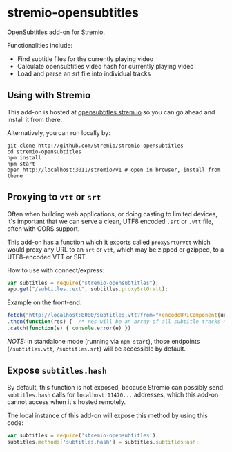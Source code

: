 # stremio-opensubtitles

OpenSubtitles add-on for Stremio.

Functionalities include:

* Find subtitle files for the currently playing video
* Calculate opensubtitles video hash for currently playing video
* Load and parse an srt file into individual tracks

## Using with Stremio

This add-on is hosted at [opensubtitles.strem.io](http://opensubtitles.strem.io/stremio/v1) so you can go ahead and install it from there. 

Alternatively, you can run locally by:

```
git clone http://github.com/Stremio/stremio-opensubtitles
cd stremio-opensubtitles
npm install
npm start
open http://localhost:3011/stremio/v1 # open in browser, install from there
```

## Proxying to `vtt` or `srt`

Often when building web applications, or doing casting to limited devices, it's important that we can serve a clean, UTF8 encoded `.srt` or `.vtt` file, often with CORS support.

This add-on has a function which it exports called `proxySrtOrVtt` which would proxy any URL to an `srt` or `vtt`, which may be zipped or gzipped, to a UTF8-encoded VTT or SRT.

How to use with connect/express:

```javascript
var subtitles = require("stremio-opensubtitles");
app.get("/subtitles.:ext", subtitles.proxySrtOrVtt);
```

Example on the front-end:

```javascript
fetch("http://localhost:8080/subtitles.vtt?from="+encodeURIComponent(urlToOpenSubtitlesGz))
.then(function(res) {  /* res will be an array of all subtitle tracks */})
.catch(function(e) { console.error(e) })
```

*NOTE:* in standalone mode (running via `npm start`), those endpoints (`/subtitles.vtt`, `/subtitles.srt`) will be accessible by default.

## Expose `subtitles.hash`

By default, this function is not exposed, because Stremio can possibly send `subtitles.hash` calls for `localhost:11470...` addresses, which this add-on cannot access when it's hosted remotely. 

The local instance of this add-on will expose this method by using this code:

```javascript
var subtitles = require('stremio-opensubtitles');
subtitles.methods['subtitles.hash'] = subtitles.subtitlesHash;
```
